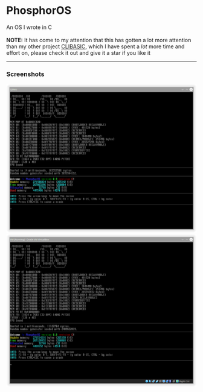 # PhosphorOS
An OS I wrote in C <br>
<br>
**NOTE:** It has come to my attention that this has gotten a lot more attention than my other project [CLIBASIC](https://github.com/pqcraft/clibasic), which I have spent a *lot* more time and effort on, please check it out and give it a star if you like it

---

### Screenshots
![](img/Screenshot_000.png)
![](img/Screenshot_001.png)

